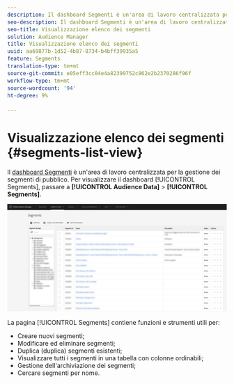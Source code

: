 ```yaml
---
description: Il dashboard Segmenti è un'area di lavoro centralizzata per la gestione delle destinazioni.
seo-description: Il dashboard Segmenti è un'area di lavoro centralizzata per la gestione delle destinazioni.
seo-title: Visualizzazione elenco dei segmenti
solution: Audience Manager
title: Visualizzazione elenco dei segmenti
uuid: aa69877b-1d52-4b87-8734-b4bff39935a5
feature: Segments
translation-type: tm+mt
source-git-commit: e05eff3cc04e4a82399752c862e2b2370286f96f
workflow-type: tm+mt
source-wordcount: '94'
ht-degree: 9%

---
```



# Visualizzazione elenco dei segmenti {#segments-list-view}

Il [dashboard Segmenti](https://bank.demdex.com/portal/Segments/SegmentBuilder.ddx#list) è un&#39;area di lavoro centralizzata per la gestione dei segmenti di pubblico. Per visualizzare il dashboard [!UICONTROL Segments], passare a **[!UICONTROL Audience Data]** > **[!UICONTROL Segments]**.

![segment-dashboard](assets/segments-dashboard.png)

La pagina [!UICONTROL Segments] contiene funzioni e strumenti utili per:

* Creare nuovi segmenti;
* Modificare ed eliminare segmenti;
* Duplica (duplica) segmenti esistenti;
* Visualizzare tutti i segmenti in una tabella con colonne ordinabili;
* Gestione dell&#39;archiviazione dei segmenti;
* Cercare segmenti per nome.
